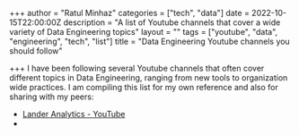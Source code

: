 +++
author = "Ratul Minhaz"
categories = ["tech", "data"]
date = 2022-10-15T22:00:00Z
description = "A list of Youtube channels that cover a wide variety of Data Engineering topics"
layout = ""
tags = ["youtube", "data", "engineering", "tech", "list"]
title = "Data Engineering Youtube channels you should follow"

+++
I have been following several Youtube channels that often cover different topics in Data Engineering, ranging from new tools to organization wide practices. I am compiling this list for my own reference and also for sharing with my peers:

* [Lander Analytics - YouTube](https://www.youtube.com/channel/UC2-hKemnrmVCH_29duyJ26A)
* 